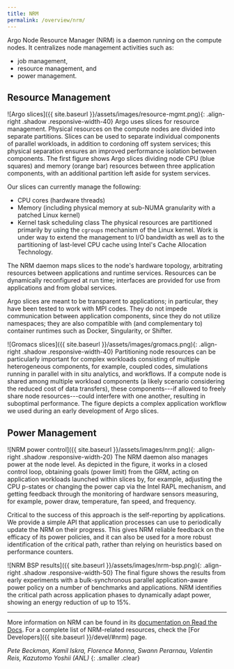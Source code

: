 ```yaml
---
title: NRM
permalink: /overview/nrm/
---
```


Argo Node Resource Manager (NRM) is a daemon running on the compute nodes.
It centralizes node management activities such as:
* job management,
* resource management, and
* power management.

Resource Management
-------------------

![Argo slices]({{ site.baseurl }}/assets/images/resource-mgmt.png){: .align-right .shadow .responsive-width-40}
Argo uses slices for resource management.  Physical resources on the
compute nodes are divided into separate partitions.  Slices can be used to
separate individual components of parallel workloads, in addition to
cordoning off system services; this physical separation ensures an improved
performance isolation between components.  The first figure shows Argo
slices dividing node CPU (blue squares) and memory (orange bar) resources
between three application components, with an additional partition left
aside for system services.

Our slices can currently manage the following:
* CPU cores (hardware threads)
* Memory (including physical memory at sub-NUMA granularity with a
  patched Linux kernel)
* Kernel task scheduling class
The physical resources are partitioned primarily by using the `cgroups`
mechanism of the Linux kernel.  Work is under way to extend the management
to I/O bandwidth as well as to the partitioning of last-level CPU cache
using Intel's Cache Allocation Technology.

The NRM daemon maps slices to the node's hardware topology, arbitrating
resources between applications and runtime services.  Resources can be
dynamically reconfigured at run time; interfaces are provided for use from
applications and from global services.

Argo slices are meant to be transparent to applications; in particular,
they have been tested to work with MPI codes.  They do not impede
communication between application components, since they do not utilize
namespaces; they are also compatible with (and complementary to)
container runtimes such as Docker, Singularity, or Shifter.

![Gromacs slices]({{ site.baseurl }}/assets/images/gromacs.png){: .align-right .shadow .responsive-width-40}
Partitioning node resources can be particularly important for complex
workloads consisting of multiple heterogeneous components, for example,
coupled codes, simulations running in parallel with in situ analytics, and
workflows.  If a compute node is shared among multiple workload components
(a likely scenario considering the reduced cost of data transfers), these
components---if allowed to freely share node resources---could interfere
with one another, resulting in suboptimal performance.  The figure depicts
a complex application workflow we used during an early development of Argo
slices.


Power Management
----------------

![NRM power control]({{ site.baseurl }}/assets/images/nrm.png){: .align-right .shadow .responsive-width-20}
The NRM daemon also manages power at the node level.  As depicted in the
figure, it works in a closed control loop, obtaining goals (power limit)
from the GRM, acting on application workloads launched within slices by,
for example, adjusting the CPU p-states or changing the power cap via the
Intel RAPL mechanism, and getting feedback through the monitoring of
hardware sensors measuring, for example, power draw, temperature, fan
speed, and frequency.

Critical to the success of this approach is the self-reporting by
applications.  We provide a simple API that application processes can use
to periodically update the NRM on their progress.  This gives NRM reliable
feedback on the efficacy of its power policies, and it can also be used for
a more robust identification of the critical path, rather than relying on
heuristics based on performance counters.

![NRM BSP results]({{ site.baseurl }}/assets/images/nrm-bsp.png){: .align-right .shadow .responsive-width-50}
The final figure shows the results from early experiments with a
bulk-synchronous parallel application-aware power policy on a number of
benchmarks and applications.  NRM identifies the critical path across
application phases to dynamically adapt power, showing an energy reduction
of up to 15%.
<br clear="both" />

---

More information on NRM can be found in its [documentation on Read the
Docs](https://nrm.readthedocs.io/en/latest/).  For a complete list of
NRM-related resources, check the [For Developers]({{ site.baseurl
}}/devel/#nrm) page.

_Pete Beckman, Kamil Iskra, Florence Monna, Swann Perarnau, Valentin Reis,
Kazutomo Yoshii (ANL)_
{: .smaller .clear}
